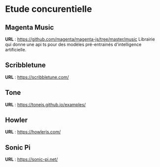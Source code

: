 # Etude concurentielle

## Magenta Music
**URL** : https://github.com/magenta/magenta-js/tree/master/music
Librairie qui donne une api ts pour des modèles pré-entrainés d'intelligence artificielle.

## Scribbletune
**URL** : https://scribbletune.com/

## Tone
**URL** : https://tonejs.github.io/examples/

## Howler
**URL** : https://howlerjs.com/

## Sonic Pi
**URL** : https://sonic-pi.net/
